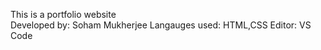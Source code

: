 This is a portfolio website <br>
Developed by: Soham Mukherjee
Langauges used: HTML,CSS
Editor: VS Code
